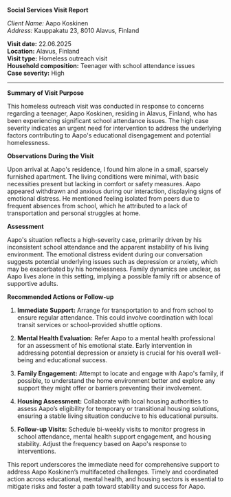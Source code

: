 **Social Services Visit Report**

*Client Name:* Aapo Koskinen  
*Address:* Kauppakatu 23, 8010 Alavus, Finland  

**Visit date:** 22.06.2025  
**Location:** Alavus, Finland  
**Visit type:** Homeless outreach visit  
**Household composition:** Teenager with school attendance issues  
**Case severity:** High

---

**Summary of Visit Purpose**

This homeless outreach visit was conducted in response to concerns regarding a teenager, Aapo Koskinen, residing in Alavus, Finland, who has been experiencing significant school attendance issues. The high case severity indicates an urgent need for intervention to address the underlying factors contributing to Aapo's educational disengagement and potential homelessness.

**Observations During the Visit**

Upon arrival at Aapo's residence, I found him alone in a small, sparsely furnished apartment. The living conditions were minimal, with basic necessities present but lacking in comfort or safety measures. Aapo appeared withdrawn and anxious during our interaction, displaying signs of emotional distress. He mentioned feeling isolated from peers due to frequent absences from school, which he attributed to a lack of transportation and personal struggles at home.

**Assessment**

Aapo's situation reflects a high-severity case, primarily driven by his inconsistent school attendance and the apparent instability of his living environment. The emotional distress evident during our conversation suggests potential underlying issues such as depression or anxiety, which may be exacerbated by his homelessness. Family dynamics are unclear, as Aapo lives alone in this setting, implying a possible family rift or absence of supportive adults.

**Recommended Actions or Follow-up**

1. **Immediate Support:** Arrange for transportation to and from school to ensure regular attendance. This could involve coordination with local transit services or school-provided shuttle options.
   
2. **Mental Health Evaluation:** Refer Aapo to a mental health professional for an assessment of his emotional state. Early intervention in addressing potential depression or anxiety is crucial for his overall well-being and educational success.

3. **Family Engagement:** Attempt to locate and engage with Aapo's family, if possible, to understand the home environment better and explore any support they might offer or barriers preventing their involvement.

4. **Housing Assessment:** Collaborate with local housing authorities to assess Aapo’s eligibility for temporary or transitional housing solutions, ensuring a stable living situation conducive to his educational pursuits.

5. **Follow-up Visits:** Schedule bi-weekly visits to monitor progress in school attendance, mental health support engagement, and housing stability. Adjust the frequency based on Aapo's response to interventions.

This report underscores the immediate need for comprehensive support to address Aapo Koskinen’s multifaceted challenges. Timely and coordinated action across educational, mental health, and housing sectors is essential to mitigate risks and foster a path toward stability and success for Aapo.